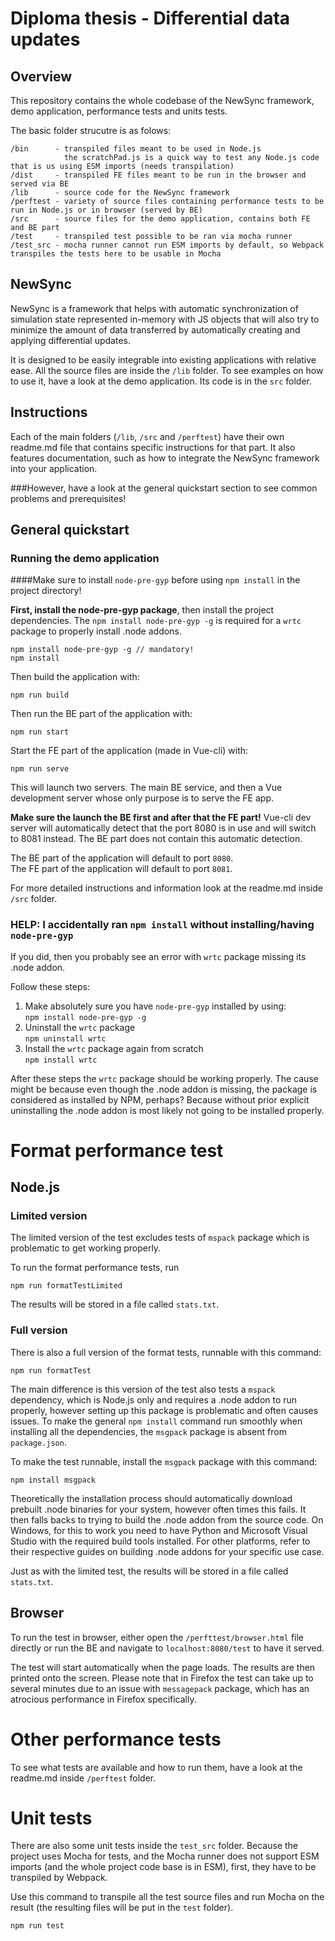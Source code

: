 # Diploma thesis - Differential data updates
## Overview
This repository contains the whole codebase of the NewSync framework, demo application, performance tests and units tests.

The basic folder strucutre is as folows:
```
/bin      - transpiled files meant to be used in Node.js
            the scratchPad.js is a quick way to test any Node.js code that is us using ESM imports (needs transpilation)
/dist     - transpiled FE files meant to be run in the browser and served via BE 
/lib      - source code for the NewSync framework
/perftest - variety of source files containing performance tests to be run in Node.js or in browser (served by BE)
/src      - source files for the demo application, contains both FE and BE part
/test     - transpiled test possible to be ran via mocha runner
/test_src - mocha runner cannot run ESM imports by default, so Webpack transpiles the tests here to be usable in Mocha
```

## NewSync
NewSync is a framework that helps with automatic synchronization of simulation state represented in-memory with JS
objects that will also try to minimize the amount of data transferred by automatically creating and applying 
differential updates.

It is designed to be easily integrable into existing applications with relative ease. All the 
source files are inside the `/lib` folder. To see examples on how to use it, have a look at the demo application. Its
code is in the `src` folder.

## Instructions
Each of the main folders (`/lib`, `/src` and `/perftest`) have their own readme.md file that contains specific 
instructions for that part. It also features documentation, such as how to integrate the NewSync framework into your
application.

###However, have a look at the general quickstart section to see common problems and prerequisites!

## General quickstart
### Running the demo application
####Make sure to install `node-pre-gyp` before using ```npm install``` in the project directory!  

**First, install the node-pre-gyp package**, then install the project dependencies. The 
```npm install node-pre-gyp -g``` is required for a ```wrtc``` package to properly install .node addons.
```
npm install node-pre-gyp -g // mandatory!
npm install
```
Then build the application with:
```
npm run build
```
Then run the BE part of the application with:
```
npm run start
```
Start the FE part of the application (made in Vue-cli) with:
```
npm run serve
```
This will launch two servers. The main BE service, and then a Vue development server whose only purpose is to serve
the FE app.

**Make sure the launch the BE first and after that the FE part!** Vue-cli dev server will automatically detect that the
port 8080 is in use and will switch to 8081 instead. The BE part does not contain this automatic detection.

The BE part of the application will default to port ```8080```.   
The FE part of the application will default to port ```8081```.

For more detailed instructions and information look at the readme.md inside `/src` folder.

### HELP: I accidentally ran `npm install` without installing/having `node-pre-gyp`
If you did, then you probably see an error with `wrtc` package missing its .node addon.

Follow these steps:
 1) Make absolutely sure you have `node-pre-gyp` installed by using:  
 `npm install node-pre-gyp -g`
 2) Uninstall the `wrtc` package  
 `npm uninstall wrtc`
 3) Install the `wrtc` package again from scratch  
 `npm install wrtc`
 
After these steps the `wrtc` package should be working properly. The cause might be because even though the .node addon
is missing, the package is considered as installed by NPM, perhaps? Because without prior explicit uninstalling the .node
addon is most likely not going to be installed properly.

# Format performance test
## Node.js
### Limited version
The limited version of the test excludes tests of `mspack` package which is problematic to get working properly.

To run the format performance tests, run
```
npm run formatTestLimited
```
The results will be stored in a file called ```stats.txt```.

### Full version
There is also a full version of the format tests, runnable with this command:
```
npm run formatTest
```
The main difference is this version of the test also tests a `mspack` dependency, which is Node.js only and requires
a .node addon to run properly, however setting up this package is problematic and often causes issues. To make the
general `npm install` command run smoothly when installing all the dependencies, the `msgpack` package is absent from
`package.json`.

To make the test runnable, install the `msgpack` package with this command:
```
npm install msgpack
```
Theoretically the installation process should automatically download prebuilt .node binaries for your system, however
often times this fails. It then falls backs to trying to build the .node addon from the source code. On Windows, for
this to work you need to have Python and Microsoft Visual Studio with the required build tools installed. For other
platforms, refer to their respective guides on building .node addons for your specific use case.

Just as with the limited test, the results will be stored in a file called ```stats.txt```.
## Browser
To run the test in browser, either open the ```/perfttest/browser.html``` file directly or run the BE and navigate to 
```localhost:8080/test``` to have it served.

The test will start automatically when the page loads. The results are then printed onto the screen. Please note that in
Firefox the test can take up to several minutes due to an issue with ```messagepack``` package, which has an atrocious
performance in Firefox specifically.

# Other performance tests
To see what tests are available and how to run them, have a look at the readme.md inside `/perftest` folder.

# Unit tests
There are also some unit tests inside the `test_src` folder. Because the project uses Mocha for tests, and the Mocha
runner does not support ESM imports (and the whole project code base is in ESM), first, they have to be transpiled
by Webpack.

Use this command to transpile all the test source files and run Mocha on the result (the resulting files will be put
in the `test` folder).
```
npm run test
```
